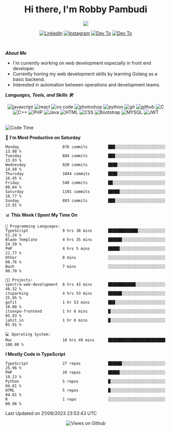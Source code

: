 <div align="center">
   <h1>Hi there, I'm Robby Pambudi </h1>

<img src="https://pronoun.cyou/x/y?subject=He&object=Him&height=20"> 
</div>

<p align='center'>
   <a href="https://www.linkedin.com/in/robbypambudi" target="_blank"><img src="https://img.shields.io/badge/LinkedIn-0077B5?style=for-the-badge&logo=linkedin&logoColor=white" alt="LinkedIn"></a>
   <a href="https://www.instagram.com/robbypambudi" target="_blank"><img src="https://img.shields.io/badge/Instagram-E4405F?style=for-the-badge&logo=instagram&logoColor=white" alt="Instagram"></a>
   <a href="https://dev.to/robbypambudi" target="_blank"><img src="https://img.shields.io/badge/dev.to-0A0A0A?style=for-the-badge&logo=dev.to&logoColor=white" alt="Dev To"></a>
   <a href="https://www.facebook.com/robbyulungpambudi" target="_blank"><img src="https://img.shields.io/badge/Facebook-1877F2?style=for-the-badge&logo=facebook&logoColor=white" alt="Dev To"></a>

</p> <p>
<br>
   
***About Me***
   
- I'm currently working on web development especially in front end developer.
- Currently honing my web development skills by learning Golang as a basic backend.
- Interested in automation between operations and development teams.
 
   
***Languages, Tools, and Skills 🛠***

   <div align="center">
   <img src="https://img.shields.io/badge/JavaScript-F7DF1E?style=for-the-badge&logo=javascript&logoColor=black" alt="javascript" />
      <img src="https://img.shields.io/badge/React-61DAFB?style=for-the-badge&logo=react&logoColor=black" alt="react" />
      <img src="https://img.shields.io/badge/vs%20code-007ACC?style=for-the-badge&logo=visual%20studio%20code&logoColor=white" alt="vs code" />
      <img src="https://img.shields.io/badge/adobe%20photoshop-31A8FF?style=for-the-badge&logo=adobe%20photoshop&logoColor=white" alt="photoshop" />
      <img src="https://img.shields.io/badge/python-3776AB?style=for-the-badge&logo=python&logoColor=white" alt="python" />
      <img src="https://img.shields.io/badge/Git-F05032?style=for-the-badge&logo=git&logoColor=white" alt="git" />
      <img src="https://img.shields.io/badge/GitHub-100000?style=for-the-badge&logo=github&logoColor=white" alt="github" />
      <img src="https://img.shields.io/badge/c-%2300599C.svg?style=for-the-badge&logo=c&logoColor=white" alt="C" />
      <img src="https://img.shields.io/badge/c++-%2300599C.svg?style=for-the-badge&logo=c%2B%2B&logoColor=white" alt="C++" />   
      <img src="https://img.shields.io/badge/PHP-777BB4?style=for-the-badge&logo=php&logoColor=white" alt="PHP" />
      <img src="https://img.shields.io/badge/Java-ED8B00?style=for-the-badge&logo=java&logoColor=white" alt="Java"/>
      <img src="https://img.shields.io/badge/HTML5-E34F26?style=for-the-badge&logo=html5&logoColor=white" alt="HTML" />
      <img src="https://img.shields.io/badge/CSS-239120?&style=for-the-badge&logo=css3&logoColor=white" alt ="CSS" />
      <img src="https://img.shields.io/badge/Bootstrap-563D7C?style=for-the-badge&logo=bootstrap&logoColor=white" alt="Bootstrap" />
      <img src="https://img.shields.io/badge/MySQL-00000F?style=for-the-badge&logo=mysql&logoColor=white" alt="MYSQL" />
      <img src="https://img.shields.io/badge/json%20web%20tokens-323330?style=for-the-badge&logo=json-web-tokens&logoColor=pink" alt="JWT" />
      
   </div><br>
   
<!--START_SECTION:waka-->
![Code Time](http://img.shields.io/badge/Code%20Time-808%20hrs%2016%20mins-blue)

📅 **I'm Most Productive on Saturday** 

```text
Monday                   876 commits         ███░░░░░░░░░░░░░░░░░░░░░░   13.80 % 
Tuesday                  884 commits         ███░░░░░░░░░░░░░░░░░░░░░░   13.93 % 
Wednesday                920 commits         ████░░░░░░░░░░░░░░░░░░░░░   14.50 % 
Thursday                 1044 commits        ████░░░░░░░░░░░░░░░░░░░░░   16.45 % 
Friday                   548 commits         ██░░░░░░░░░░░░░░░░░░░░░░░   08.64 % 
Saturday                 1191 commits        █████░░░░░░░░░░░░░░░░░░░░   18.77 % 
Sunday                   883 commits         ███░░░░░░░░░░░░░░░░░░░░░░   13.91 % 
```


📊 **This Week I Spent My Time On** 

```text
💬 Programming Languages: 
TypeScript               9 hrs 38 mins       █████████████░░░░░░░░░░░░   51.24 % 
Blade Template           4 hrs 35 mins       ██████░░░░░░░░░░░░░░░░░░░   24.39 % 
PHP                      4 hrs 5 mins        █████░░░░░░░░░░░░░░░░░░░░   21.77 % 
Other                    8 mins              ░░░░░░░░░░░░░░░░░░░░░░░░░   00.76 % 
Bash                     7 mins              ░░░░░░░░░░░░░░░░░░░░░░░░░   00.70 % 

🐱‍💻 Projects: 
spectra-web-development  8 hrs 43 mins       ████████████░░░░░░░░░░░░░   46.32 % 
itsparking               4 hrs 53 mins       ██████░░░░░░░░░░░░░░░░░░░   25.95 % 
gofit                    1 hr 53 mins        ███░░░░░░░░░░░░░░░░░░░░░░   10.08 % 
itsexpo-frontend         1 hr 6 mins         █░░░░░░░░░░░░░░░░░░░░░░░░   05.93 % 
jahit.in                 1 hr 6 mins         █░░░░░░░░░░░░░░░░░░░░░░░░   05.91 % 

💻 Operating System: 
Mac                      18 hrs 49 mins      █████████████████████████   100.00 % 
```

**I Mostly Code in TypeScript** 

```text
TypeScript               27 repos            ██████░░░░░░░░░░░░░░░░░░░   25.96 % 
PHP                      20 repos            █████░░░░░░░░░░░░░░░░░░░░   19.23 % 
Python                   5 repos             █░░░░░░░░░░░░░░░░░░░░░░░░   04.81 % 
HTML                     5 repos             █░░░░░░░░░░░░░░░░░░░░░░░░   04.81 % 
R                        1 repo              ░░░░░░░░░░░░░░░░░░░░░░░░░   00.96 % 
```




 Last Updated on 21/06/2023 23:53:43 UTC
<!--END_SECTION:waka-->

<div align="center">
<img src="https://komarev.com/ghpvc/?username=robbypambudi&color=green" alt="Views on Github" />
</div>

